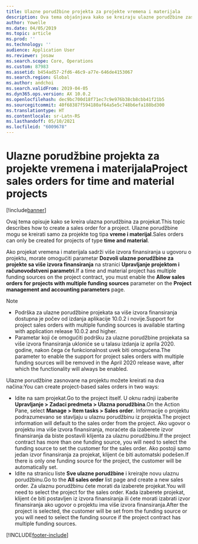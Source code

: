 ```yaml
---
title: Ulazne porudžbine projekta za projekte vremena i materijala
description: Ova tema objašnjava kako se kreiraju ulazne porudžbine zasnovane na projektima vremena i materijala.
author: Yowelle
ms.date: 04/05/2019
ms.topic: article
ms.prod: ''
ms.technology: ''
audience: Application User
ms.reviewer: josaw
ms.search.scope: Core, Operations
ms.custom: 87983
ms.assetid: b454ad57-2fd6-46c9-a77e-646de4153067
ms.search.region: Global
ms.author: andchoi
ms.search.validFrom: 2019-04-05
ms.dyn365.ops.version: AX 10.0.2
ms.openlocfilehash: dec9bc700d18f71ec7c9e976b38cb8cbb41f21b5
ms.sourcegitcommit: 40f68387f594180af64a5e5c748b6efa188bd300
ms.translationtype: HT
ms.contentlocale: sr-Latn-RS
ms.lasthandoff: 05/10/2021
ms.locfileid: "6009678"
---
```

# <a name="project-sales-orders-for-time-and-material-projects"></a><span data-ttu-id="859b6-103">Ulazne porudžbine projekta za projekte vremena i materijala</span><span class="sxs-lookup"><span data-stu-id="859b6-103">Project sales orders for time and material projects</span></span>

[!include[banner](../includes/banner.md)]

<span data-ttu-id="859b6-104">Ovaj tema opisuje kako se kreira ulazna porudžbina za projekat.</span><span class="sxs-lookup"><span data-stu-id="859b6-104">This topic describes how to create a sales order for a project.</span></span> <span data-ttu-id="859b6-105">Ulazne porudžbine mogu se kreirati samo za projekte tog tipa **vreme i materijal**.</span><span class="sxs-lookup"><span data-stu-id="859b6-105">Sales orders can only be created for projects of type **time and material**.</span></span>

<span data-ttu-id="859b6-106">Ako projekat vremena i materijala sadrži više izvora finansiranja u ugovoru o projektu, morate omogućiti parametar **Dozvoli ulazne porudžbine za projekte sa više izvora finansiranja** na stranici **Upravljanje projektom i računovodstveni parametri**.</span><span class="sxs-lookup"><span data-stu-id="859b6-106">If a time and material project has multiple funding sources on the project contract, you must enable the **Allow sales orders for projects with multiple funding sources** parameter on the **Project management and accounting parameters** page.</span></span> 

> [!NOTE]
> - <span data-ttu-id="859b6-107">Podrška za ulazne porudžbine projekata sa više izvora finansiranja dostupna je počev od izdanja aplikacije 10.0.2 i novije.</span><span class="sxs-lookup"><span data-stu-id="859b6-107">Support for project sales orders with multiple funding sources is available starting with application release 10.0.2 and higher.</span></span>
> - <span data-ttu-id="859b6-108">Parametar koji će omogućiti podršku za ulazne porudžbine projekata sa više izvora finansiranja ukloniće se u talasu izdanja iz aprila 2020. godine, nakon čega će funkcionalnost uvek biti omogućena.</span><span class="sxs-lookup"><span data-stu-id="859b6-108">The parameter to enable the support for project sales orders with multiple funding sources will be removed in the April 2020 release wave, after which the functionality will always be enabled.</span></span>

<span data-ttu-id="859b6-109">Ulazne porudžbine zasnovane na projektu možete kreirati na dva načina:</span><span class="sxs-lookup"><span data-stu-id="859b6-109">You can create project-based sales orders in two ways:</span></span>

- <span data-ttu-id="859b6-110">Idite na sam projekat.</span><span class="sxs-lookup"><span data-stu-id="859b6-110">Go to the project itself.</span></span> <span data-ttu-id="859b6-111">U oknu radnji izaberite **Upravljanje > Zadaci predmeta > Ulazna porudžbina**.</span><span class="sxs-lookup"><span data-stu-id="859b6-111">On the Action Pane, select **Manage > Item tasks > Sales order**.</span></span> <span data-ttu-id="859b6-112">Informacije o projektu podrazumevano se stavljaju u ulaznu porudžbinu iz projekta.</span><span class="sxs-lookup"><span data-stu-id="859b6-112">The project information will default to the sales order from the project.</span></span> <span data-ttu-id="859b6-113">Ako ugovor o projektu ima više izvora finansiranja, moraćete da izaberete izvor finansiranja da biste postavili klijenta za ulaznu porudžbinu.</span><span class="sxs-lookup"><span data-stu-id="859b6-113">If the project contract has more than one funding source, you will need to select the funding source to set the customer for the sales order.</span></span> <span data-ttu-id="859b6-114">Ako postoji samo jedan izvor finansiranja za projekat, klijent će biti automatski podešen.</span><span class="sxs-lookup"><span data-stu-id="859b6-114">If there is only one funding source for the project, the customer will be automatically set.</span></span>
- <span data-ttu-id="859b6-115">Idite na stranicu liste **Sve ulazne porudžbine** i kreirajte novu ulaznu porudžbinu.</span><span class="sxs-lookup"><span data-stu-id="859b6-115">Go to the **All sales order** list page and create a new sales order.</span></span> <span data-ttu-id="859b6-116">Za ulaznu porudžbinu ćete morati da izaberete projekat.</span><span class="sxs-lookup"><span data-stu-id="859b6-116">You will need to select the project for the sales order.</span></span> <span data-ttu-id="859b6-117">Kada izaberete projekat, klijent će biti postavljen iz izvora finansiranja ili ćete morati izabrati izvor finansiranja ako ugovor o projektu ima više izvora finansiranja.</span><span class="sxs-lookup"><span data-stu-id="859b6-117">After the project is selected, the customer will be set from the funding source or you will need to select the funding source if the project contract has multiple funding sources.</span></span>



[!INCLUDE[footer-include](../includes/footer-banner.md)]